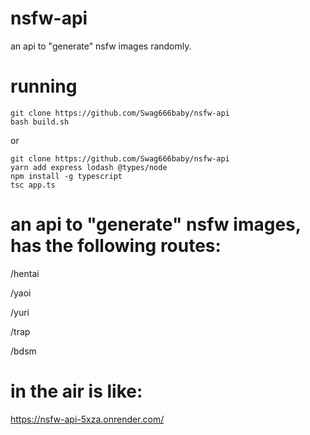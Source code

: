 # nsfw-api
an api to "generate" nsfw images randomly. 

# running 
```
git clone https://github.com/Swag666baby/nsfw-api
bash build.sh
```
or
```
git clone https://github.com/Swag666baby/nsfw-api
yarn add express lodash @types/node
npm install -g typescript
tsc app.ts
```

# an api to "generate" nsfw images, has the following routes:
/hentai

/yaoi

/yuri

/trap

/bdsm
  
# in the air is like: 
https://nsfw-api-5xza.onrender.com/
